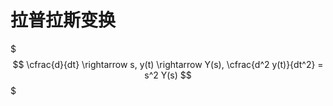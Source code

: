 # 拉普拉斯变换

$$$
\cfrac{d}{dt} \rightarrow s, y(t) \rightarrow Y(s), \cfrac{d^2 y(t)}{dt^2} = s^2 Y(s)
$$$
